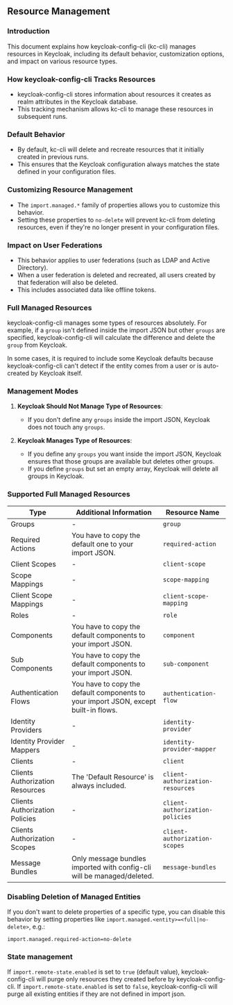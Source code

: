 ## Resource Management
### Introduction

This document explains how keycloak-config-cli (kc-cli) manages resources in Keycloak, including its default behavior, customization options, and impact on various resource types.

### How keycloak-config-cli Tracks Resources

- keycloak-config-cli stores information about resources it creates as realm attributes in the Keycloak database.
- This tracking mechanism allows kc-cli to manage these resources in subsequent runs.

### Default Behavior

- By default, kc-cli will delete and recreate resources that it initially created in previous runs.
- This ensures that the Keycloak configuration always matches the state defined in your configuration files.

### Customizing Resource Management

- The `import.managed.*` family of properties allows you to customize this behavior.
- Setting these properties to `no-delete` will prevent kc-cli from deleting resources, even if they're no longer present in your configuration files.

### Impact on User Federations

- This behavior applies to user federations (such as LDAP and Active Directory).
- When a user federation is deleted and recreated, all users created by that federation will also be deleted.
- This includes associated data like offline tokens.

### Full Managed Resources

keycloak-config-cli manages some types of resources absolutely. For example, if a `group` isn't defined inside the import JSON but other `groups` are specified, keycloak-config-cli will calculate the difference and delete the `group` from Keycloak.

In some cases, it is required to include some Keycloak defaults because keycloak-config-cli can't detect if the entity comes from a user or is auto-created by Keycloak itself.

### Management Modes

1. **Keycloak Should Not Manage Type of Resources**:
    - If you don't define any `groups` inside the import JSON, Keycloak does not touch any `groups`.

2. **Keycloak Manages Type of Resources**:
    - If you define any `groups` you want inside the import JSON, Keycloak ensures that those groups are available but deletes other groups.
    - If you define `groups` but set an empty array, Keycloak will delete all groups in Keycloak.

### Supported Full Managed Resources

| Type                            | Additional Information                                                           | Resource Name                    |
|---------------------------------|----------------------------------------------------------------------------------|----------------------------------|
| Groups                          | -                                                                                | `group`                          |
| Required Actions                | You have to copy the default one to your import JSON.                           | `required-action`                |
| Client Scopes                   | -                                                                                | `client-scope`                   |
| Scope Mappings                  | -                                                                                | `scope-mapping`                  |
| Client Scope Mappings           | -                                                                                | `client-scope-mapping`           |
| Roles                           | -                                                                                | `role`                           |
| Components                      | You have to copy the default components to your import JSON.                    | `component`                      |
| Sub Components                  | You have to copy the default components to your import JSON.                    | `sub-component`                  |
| Authentication Flows            | You have to copy the default components to your import JSON, except built-in flows.| `authentication-flow`            |
| Identity Providers              | -                                                                                | `identity-provider`              |
| Identity Provider Mappers       | -                                                                                | `identity-provider-mapper`       |
| Clients                         | -                                                                                | `client`                         |
| Clients Authorization Resources  | The 'Default Resource' is always included.                                       | `client-authorization-resources` |
| Clients Authorization Policies   | -                                                                                | `client-authorization-policies`  |
| Clients Authorization Scopes     | -                                                                                | `client-authorization-scopes`    |
| Message Bundles                 | Only message bundles imported with config-cli will be managed/deleted.         | `message-bundles`                |

### Disabling Deletion of Managed Entities

If you don't want to delete properties of a specific type, you can disable this behavior by setting properties like `import.managed.<entity>=<full|no-delete>`, e.g.:

```properties
import.managed.required-action=no-delete
```
### State management

If `import.remote-state.enabled` is set to `true` (default value), keycloak-config-cli will purge only resources they created before by keycloak-config-cli. If `import.remote-state.enabled` is set to `false`, keycloak-config-cli will purge all existing entities if they are not defined in import json.
